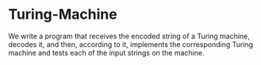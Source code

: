 # Turing-Machine
We write a program that receives the encoded string of a Turing machine, decodes it, and then, according to it, implements the corresponding Turing machine and tests each of the input strings on the machine.
